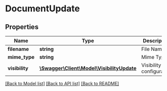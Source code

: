 # DocumentUpdate

## Properties
Name | Type | Description | Notes
------------ | ------------- | ------------- | -------------
**filename** | **string** | File Name | [optional] 
**mime_type** | **string** | Mime Type | [optional] 
**visibility** | [**\Swagger\Client\Model\VisibilityUpdate**](VisibilityUpdate.md) | Visibility configuration | [optional] 

[[Back to Model list]](../README.md#documentation-for-models) [[Back to API list]](../README.md#documentation-for-api-endpoints) [[Back to README]](../README.md)


